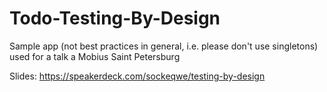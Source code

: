 # Todo-Testing-By-Design

Sample app (not best practices in general, i.e. please don't use singletons) used for a talk a Mobius Saint Petersburg 

Slides:
https://speakerdeck.com/sockeqwe/testing-by-design
